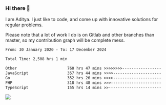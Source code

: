 ### Hi there 👋

I am Aditya. I just like to code, and come up with innovative solutions for regular problems.

Please note that a lot of work I do is on Gitlab and other branches than master, so my contribution graph will be complete mess.

<!--START_SECTION:waka-->

```txt
From: 30 January 2020 - To: 17 December 2024

Total Time: 2,508 hrs 1 min

Other                      760 hrs 47 mins >>>>>>>>-----------------   30.33 %
JavaScript                 357 hrs 44 mins >>>>---------------------   14.26 %
Go                         352 hrs 26 mins >>>>---------------------   14.05 %
PHP                        318 hrs 48 mins >>>----------------------   12.71 %
TypeScript                 155 hrs 14 mins >>-----------------------   06.19 %
```

<!--END_SECTION:waka-->

![](https://komarev.com/ghpvc/?username=BrainBuzzer)
